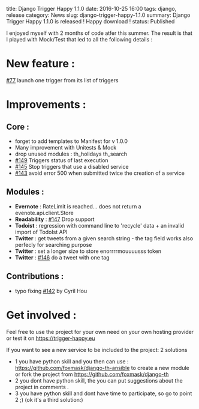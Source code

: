 title: Django Trigger Happy 1.1.0
date: 2016-10-25 16:00
tags: django, release
category: News
slug: django-trigger-happy-1.1.0
summary: Django Trigger Happy 1.1.0 is released ! Happy download !
status: Published


I enjoyed myself with 2 months of code atfer this summer. The result is that I played with Mock/Test that led to all the following details :


New feature :
=============

[#77](https://github.com/foxmask/django-th/issues/77) launch one trigger from its list of triggers 


Improvements :
==============


Core :
------

* forget to add templates to Manifest for v 1.0.0
* Many improvement with Unitests & Mock
* drop unused modules : th_holidays th_search 
* [#149](https://github.com/foxmask/django-th/issues/149) Triggers status of last execution
* [#145](https://github.com/foxmask/django-th/issues/145) Stop triggers that use a disabled service
* [#143](https://github.com/foxmask/django-th/issues/143) avoid error 500 when submitted twice the creation of a service

Modules :
---------

* **Evernote** : RateLimit is reached... does not return a evenote.api.client.Store 
* **Readability** : [#147](https://github.com/foxmask/django-th/issues/147) Drop support
* **Todoist** : regression with command line to 'recycle' data + an invalid import of TodoIst API
* **Twitter** : get tweets from a given search string - the tag field works also perfecly for searching purpose
* **Twitter** : set a longer size to store enorrrrmouuuusss token 
* **Twitter** : [#146](https://github.com/foxmask/django-th/issues/146) do a tweet with one tag


Contributions :
---------------

* typo fixing [#142](https://github.com/foxmask/django-th/pull/142) by Cyril Hou



Get involved :
==============

Feel free to use the project for your own need on your own hosting provider or test it on https://trigger-happy.eu

If you want to see a new service to be included to the project: 2 solutions 

* 1 you have python skill and you then can use : https://github.com/foxmask/django-th-ansible to create a new module or fork the project from https://github.com/foxmask/django-th
* 2 you dont have python skill, the you can put suggestions about the project in comments .
* 3 you have python skill and dont have time to participate, so go to point 2 ;) (ok it's a third solution:)

